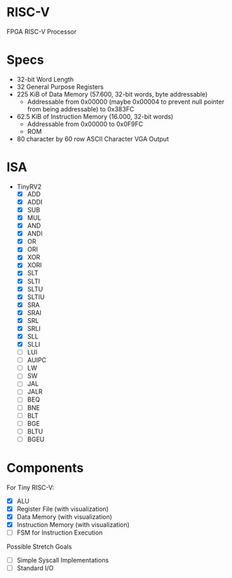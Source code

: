 # RISC-V
FPGA RISC-V Processor

# Specs
- 32-bit Word Length
- 32 General Purpose Registers
- 225 KiB of Data Memory (57.600, 32-bit words, byte addressable)
    - Addressable from 0x00000 (maybe 0x00004 to prevent null pointer from being addressable) to 0x383FC
- 62.5 KiB of Instruction Memory (16.000, 32-bit words)
    - Addressable from 0x00000 to 0x0F9FC
    - ROM
- 80 character by 60 row ASCII Character VGA Output 

# ISA
- TinyRV2
    - [X] ADD
    - [X] ADDI
    - [X] SUB
    - [X] MUL
    - [X] AND
    - [X] ANDI
    - [X] OR
    - [X] ORI
    - [X] XOR
    - [X] XORI
    - [X] SLT
    - [X] SLTI
    - [X] SLTU
    - [X] SLTIU
    - [X] SRA
    - [X] SRAI
    - [X] SRL
    - [X] SRLI
    - [X] SLL
    - [X] SLLI
    - [ ] LUI
    - [ ] AUIPC
    - [ ] LW
    - [ ] SW
    - [ ] JAL
    - [ ] JALR
    - [ ] BEQ
    - [ ] BNE
    - [ ] BLT
    - [ ] BGE
    - [ ] BLTU
    - [ ] BGEU

# Components
For Tiny RISC-V:
- [X] ALU
- [X] Register File (with visualization)
- [X] Data Memory (with visualization)
- [X] Instruction Memory (with visualization)
- [ ] FSM for Instruction Execution

Possible Stretch Goals
- [ ] Simple Syscall Implementations
- [ ] Standard I/O